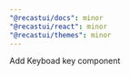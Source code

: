 ```yaml
---
"@recastui/docs": minor
"@recastui/react": minor
"@recastui/themes": minor
---
```


Add Keyboad key component

